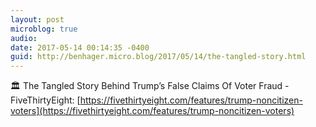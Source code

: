 ```yaml
---
layout: post
microblog: true
audio: 
date: 2017-05-14 00:14:35 -0400
guid: http://benhager.micro.blog/2017/05/14/the-tangled-story.html
---
```

🏛 The Tangled Story Behind Trump’s False Claims Of Voter Fraud - FiveThirtyEight: [https://fivethirtyeight.com/features/trump-noncitizen-voters](https://fivethirtyeight.com/features/trump-noncitizen-voters)
